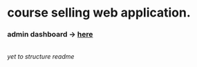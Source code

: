 # course selling web application.
### admin dashboard -> [here](https://github.com/rinojames007/course-admin-dashboard/tree/main)

<br>
<i> yet to structure readme </i>
